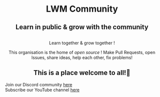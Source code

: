 

<h1 align="center">LWM Community</h1>

<h2 align="center">Learn in public & grow with the community </h2>

<div align=center>
    <img src="" />
</div>

<div align=center>
    

<p> Learn together & grow together ! </p>

<p> This organisation is the home of <i> open source </i> ! Make Pull Requests, open Issues, share ideas, help each other, fix problems! </p>

<h2> This is a place welcome to all!🥳</h2>

</div>




Join our Discord community [here](https://discord.gg/yzegezxsd8)   
Subscribe our YouTube channel [here](https://www.youtube.com/channel/UCz5O3xDcr4Wxh-p2Zj-re_A)
